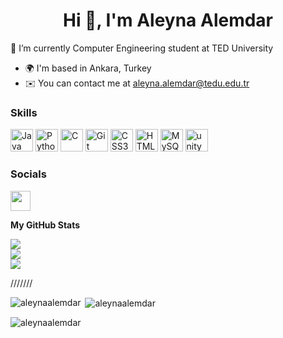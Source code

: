 
<h1 align="center">Hi 👋, I'm Aleyna Alemdar</h1>

🌱 I’m currently Computer Engineering student at TED University

* 🌍  I'm based in Ankara, Turkey
* ✉️  You can contact me at [aleyna.alemdar@tedu.edu.tr](mailto:aleyna.alemdar@tedu.edu.tr)

### Skills

<p align="left">
<a href="https://www.oracle.com/java/" target="_blank" rel="noreferrer"><img src="https://raw.githubusercontent.com/danielcranney/readme-generator/main/public/icons/skills/java-colored.svg" width="36" height="36" alt="Java" /></a>
<a href="https://www.python.org/" target="_blank" rel="noreferrer"><img src="https://raw.githubusercontent.com/danielcranney/readme-generator/main/public/icons/skills/python-colored.svg" width="36" height="36" alt="Python" /></a>
<a href="https://docs.microsoft.com/en-us/cpp/?view=msvc-170" target="_blank" rel="noreferrer"><img src="https://raw.githubusercontent.com/danielcranney/readme-generator/main/public/icons/skills/c-colored.svg" width="36" height="36" alt="C" /></a>
<a href="https://git-scm.com/" target="_blank" rel="noreferrer"><img src="https://raw.githubusercontent.com/danielcranney/readme-generator/main/public/icons/skills/git-colored.svg" width="36" height="36" alt="Git" /></a>
<a href="https://www.w3.org/TR/CSS/#css" target="_blank" rel="noreferrer"><img src="https://raw.githubusercontent.com/danielcranney/readme-generator/main/public/icons/skills/css3-colored.svg" width="36" height="36" alt="CSS3" /></a>
<a href="https://developer.mozilla.org/en-US/docs/Glossary/HTML5" target="_blank" rel="noreferrer"><img src="https://raw.githubusercontent.com/danielcranney/readme-generator/main/public/icons/skills/html5-colored.svg" width="36" height="36" alt="HTML5" /></a>
<a href="https://www.mysql.com/" target="_blank" rel="noreferrer"><img src="https://raw.githubusercontent.com/danielcranney/readme-generator/main/public/icons/skills/mysql-colored.svg" width="36" height="36" alt="MySQL" /></a>
<a href="https://unity.com/" target="_blank" rel="noreferrer"> <img src="https://www.vectorlogo.zone/logos/unity3d/unity3d-icon.svg" alt="unity" width="36" height="36"/> </a> </p>

### Socials

<p align="left"> <a /></a> <a href="https://www.linkedin.com/in/aleynaalemdar" target="_blank" rel="noreferrer"><img src="https://raw.githubusercontent.com/danielcranney/readme-generator/main/public/icons/socials/linkedin.svg" width="32" height="32" /></a></p>


<b>My GitHub Stats</b>

![](https://github-readme-stats.vercel.app/api?username=aleynaalemdar&theme=city_light&hide_border=false&include_all_commits=true&count_private=true)<br/>
![](https://github-readme-streak-stats.herokuapp.com/?user=aleynaalemdar&theme=city_light&hide_border=false)<br/>
![](https://github-readme-stats.vercel.app/api/top-langs/?username=aleynaalemdar&theme=city_light&hide_border=false&include_all_commits=true&count_private=true&layout=compact)

///////



<p><img align="left" src="https://github-readme-stats.vercel.app/api/top-langs?username=aleynaalemdar&show_icons=true&locale=en&layout=compact" alt="aleynaalemdar" /></p>

<p>&nbsp;<img align="center" src="https://github-readme-stats.vercel.app/api?username=aleynaalemdar&show_icons=true&locale=en" alt="aleynaalemdar" /></p>

<p><img align="center" src="https://github-readme-streak-stats.herokuapp.com/?user=aleynaalemdar&" alt="aleynaalemdar" /></p>
